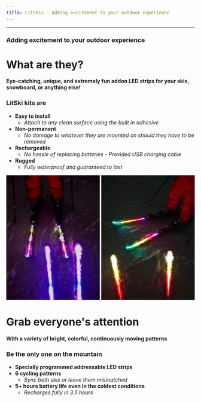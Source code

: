 ```yaml
---
title: LitSkis - Adding excitement to your outdoor experience
---
```


***
### Adding excitement to your outdoor experience  


# What are they?  

  **Eye-catching, unique, and extremely fun addon LED strips for your skis, snowboard, or anything else!**
   
  ### LitSki kits are  
  * **Easy to install**
    * *Attach to any clean surface using the built in adhesive*
  * **Non-permanent**
    * *No damage to whatever they are mounted on should they have to be removed*
  * **Rechargeable**
    * *No hassle of replacing batteries - Provided USB charging cable*
  * **Rugged**
    * *Fully waterproof and guaranteed to last*  
    
    
<img src="https://github.com/Scribee/Scribee.github.io/blob/master/images/examples/purpleskis.jpg" alt="LED example 1" width="250">  <img src="https://github.com/Scribee/Scribee.github.io/blob/master/images/examples/rainbowskis.jpg" alt="LED example 2" width="250">  
    
    
# Grab everyone's attention  
  
  **With a variety of bright, colorful, continuously moving patterns**

  ### Be the only one on the mountain  
  * **Specially programmed addressable LED strips**
  * **6 cycling patterns**
	* *Sync both skis or leave them mismatched*
  * **5+ hours battery life even in the coldest conditions**
	* *Recharges fully in 3.5 hours*
